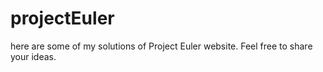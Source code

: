# projectEuler
here are some of my solutions of Project Euler website. Feel free to share your ideas.
